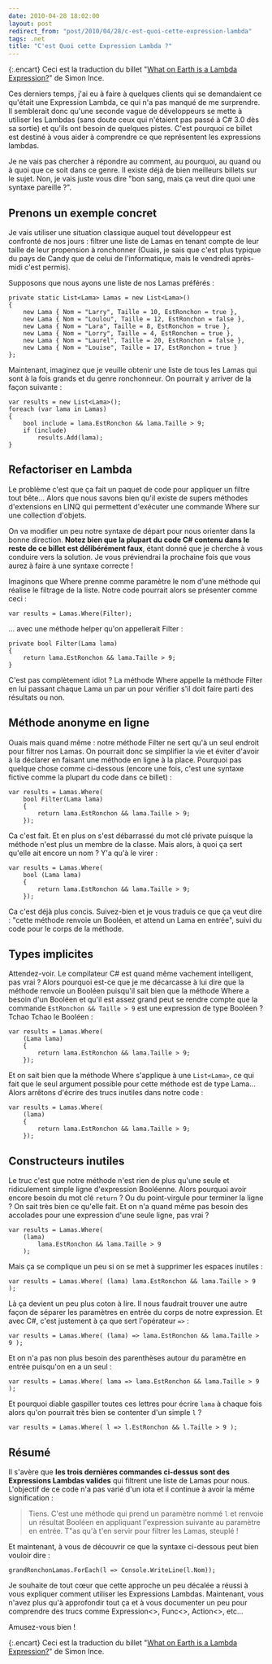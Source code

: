 ```yaml
---
date: 2010-04-28 18:02:00
layout: post
redirect_from: "post/2010/04/28/c-est-quoi-cette-expression-lambda"
tags: .net
title: "C'est Quoi cette Expression Lambda ?"
---
```


{:.encart}
Ceci est la traduction du billet "[What on Earth is a Lambda Expression?](http://blogs.msdn.com/simonince/archive/2010/04/16/what-on-earth-is-a-lambda-expression.aspx)"
de Simon Ince.

Ces derniers temps, j'ai eu à faire à quelques clients qui se demandaient ce
qu'était une Expression Lambda, ce qui n'a pas manqué de me surprendre. Il
semblerait donc qu'une seconde vague de développeurs se mette à utiliser les
Lambdas (sans doute ceux qui n'étaient pas passé à C# 3.0 dès sa sortie) et
qu'ils ont besoin de quelques pistes. C'est pourquoi ce billet est destiné à
vous aider à comprendre ce que représentent les expressions lambdas.

Je ne vais pas chercher à répondre au comment, au pourquoi, au quand ou à
quoi que ce soit dans ce genre. Il existe déjà de bien meilleurs billets sur le
sujet. Non, je vais juste vous dire "bon sang, mais ça veut dire quoi une
syntaxe pareille ?".

## Prenons un exemple concret

Je vais utiliser une situation classique auquel tout développeur est
confronté de nos jours : filtrer une liste de Lamas en tenant compte de
leur taille de leur propension à ronchonner (Ouais, je sais que c'est plus
typique du pays de Candy que de celui de l'informatique, mais le vendredi
après-midi c'est permis).

Supposons que nous ayons une liste de nos Lamas préférés :

```
private static List<Lama> Lamas = new List<Lama>()
{
    new Lama { Nom = "Larry", Taille = 10, EstRonchon = true },
    new Lama { Nom = "Loulou", Taille = 12, EstRonchon = false },
    new Lama { Nom = "Lara", Taille = 8, EstRonchon = true },
    new Lama { Nom = "Lorry", Taille = 4, EstRonchon = true },
    new Lama { Nom = "Laurel", Taille = 20, EstRonchon = false },
    new Lama { Nom = "Louise", Taille = 17, EstRonchon = true }
};
```

Maintenant, imaginez que je veuille obtenir une liste de tous les Lamas qui
sont à la fois grands et du genre ronchonneur. On pourrait y arriver de la
façon suivante :

```
var results = new List<Lama>();
foreach (var lama in Lamas)
{
    bool include = lama.EstRonchon && lama.Taille > 9;
    if (include)
        results.Add(lama);
}
```

## Refactoriser en Lambda

Le problème c'est que ça fait un paquet de code pour appliquer un filtre
tout bête… Alors que nous savons bien qu'il existe de supers méthodes
d'extensions en LINQ qui permettent d'exécuter une commande Where sur une
collection d'objets.

On va modifier un peu notre syntaxe de départ pour nous orienter dans la
bonne direction. **Notez bien que la plupart du code C# contenu dans le
reste de ce billet est délibérément faux**, étant donné que je cherche à
vous conduire vers la solution. Je vous préviendrai la prochaine fois que vous
aurez à faire à une syntaxe correcte !

Imaginons que Where prenne comme paramètre le nom d'une méthode qui réalise
le filtrage de la liste. Notre code pourrait alors se présenter comme
ceci :

```
var results = Lamas.Where(Filter);
```

... avec une méthode helper qu'on appellerait Filter :

```
private bool Filter(Lama lama)
{
    return lama.EstRonchon && lama.Taille > 9;
}
```

C'est pas complètement idiot ? La méthode Where appelle la méthode
Filter en lui passant chaque Lama un par un pour vérifier s'il doit faire parti
des résultats ou non.

## Méthode anonyme en ligne

Ouais mais quand même : notre méthode Filter ne sert qu'à un seul
endroit pour filtrer nos Lamas. On pourrait donc se simplifier la vie et éviter
d'avoir à la déclarer en faisant une méthode en ligne à la place. Pourquoi pas
quelque chose comme ci-dessous (encore une fois, c'est une syntaxe fictive
comme la plupart du code dans ce billet) :

```
var results = Lamas.Where(
    bool Filter(Lama lama)
    {
        return lama.EstRonchon && lama.Taille > 9;
    });
```

Ca c'est fait. Et en plus on s'est débarrassé du mot clé private puisque la
méthode n'est plus un membre de la classe. Mais alors, à quoi ça sert qu'elle
ait encore un nom ? Y'a qu'à le virer :

```
var results = Lamas.Where(
    bool (Lama lama)
    {
        return lama.EstRonchon && lama.Taille > 9;
    });
```

Ca c'est déjà plus concis. Suivez-bien et je vous traduis ce que ça veut
dire : "cette méthode renvoie un Booléen, et attend un Lama en
entrée", suivi du code pour le corps de la méthode.

## Types implicites

Attendez-voir. Le compilateur C# est quand même vachement intelligent, pas
vrai ? Alors pourquoi est-ce que je me décarcasse à lui dire que la
méthode renvoie un Booléen puisqu'il sait bien que la méthode Where a besoin
d'un Booléen et qu'il est assez grand peut se rendre compte que la commande
`EstRonchon && Taille > 9` est une expression de type
Booléen ? Tchao Tchao le Booléen :

```
var results = Lamas.Where(
    (Lama lama)
    {
        return lama.EstRonchon && lama.Taille > 9;
    });
```

Et on sait bien que la méthode Where s'applique à une `List<Lama>`, ce
qui fait que le seul argument possible pour cette méthode est de type Lama…
Alors arrêtons d'écrire des trucs inutiles dans notre code :

```
var results = Lamas.Where(
    (lama)
    {
        return lama.EstRonchon && lama.Taille > 9;
    });
```

## Constructeurs inutiles

Le truc c'est que notre méthode n'est rien de plus qu'une seule et
ridiculement simple ligne d'expression Booléenne. Alors pourquoi avoir encore
besoin du mot clé `return` ? Ou du point-virgule pour terminer
la ligne ? On sait très bien ce qu'elle fait. Et on n'a quand même pas
besoin des accolades pour une expression d'une seule ligne, pas vrai ?

```
var results = Lamas.Where(
    (lama)
        lama.EstRonchon && lama.Taille > 9
    );
```

Mais ça se complique un peu si on se met à supprimer les espaces
inutiles :

```
var results = Lamas.Where( (lama) lama.EstRonchon && lama.Taille > 9 );
```

Là ça devient un peu plus coton à lire. Il nous faudrait trouver une autre
façon de séparer les paramètres en entrée du corps de notre expression. Et avec
C#, c'est justement à ça que sert l'opérateur `=>` :

```
var results = Lamas.Where( (lama) => lama.EstRonchon && lama.Taille > 9 );
```

Et on n'a pas non plus besoin des parenthèses autour du paramètre en entrée
puisqu'on en a un seul :

```
var results = Lamas.Where( lama => lama.EstRonchon && lama.Taille > 9 );
```

Et pourquoi diable gaspiller toutes ces lettres pour écrire
`lama` à chaque fois alors qu'on pourrait très bien se contenter
d'un simple `l` ?

```
var results = Lamas.Where( l => l.EstRonchon && l.Taille > 9 );
```

## Résumé

Il s'avère que **les trois dernières commandes ci-dessus sont des
Expressions Lambdas valides** qui filtrent une liste de Lamas pour nous.
L'objectif de ce code n'a pas varié d'un iota et il continue à avoir la même
signification :

> Tiens. C'est une méthode qui prend un paramètre nommé `l` et
> renvoie un résultat Booléen en appliquant l'expression suivante au paramètre en
> entrée. T"as qu'à t'en servir pour filtrer les Lamas, steuplé !

Et maintenant, à vous de découvrir ce que la syntaxe ci-dessous peut bien
vouloir dire :

```
grandRonchonLamas.ForEach(l => Console.WriteLine(l.Nom));
```

Je souhaite de tout cœur que cette approche un peu décalée a réussi à vous
expliquer comment utiliser les Expressions Lambdas. Maintenant, vous n'avez
plus qu'à approfondir tout ça et à vous documenter un peu pour comprendre des
trucs comme Expression&lt;&gt;, Func&lt;&gt;, Action&lt;&gt;, etc…

Amusez-vous bien !

{:.encart}
Ceci est la traduction du billet "[What on Earth is a Lambda Expression?](http://blogs.msdn.com/simonince/archive/2010/04/16/what-on-earth-is-a-lambda-expression.aspx)" de Simon Ince.
